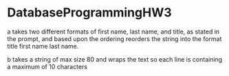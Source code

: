 # DatabaseProgrammingHW3

a takes two different formats of first name, last name, and title, as stated in the prompt, and based upon the ordering reorders the string
into the format title first name last name.

b takes a string of max size 80 and wraps the text so each line is containing a maximum of 10 characters
